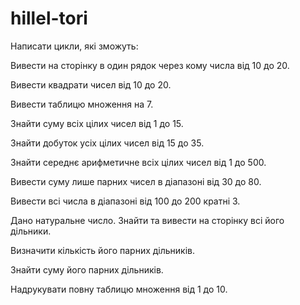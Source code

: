 # hillel-tori
Написати цикли, які зможуть:

Вивести на сторінку в один рядок через кому числа від 10 до 20.

Вивести квадрати чисел від 10 до 20.

Вивести таблицю множення на 7.

Знайти суму всіх цілих чисел від 1 до 15.

Знайти добуток усіх цілих чисел від 15 до 35.

Знайти середнє арифметичне всіх цілих чисел від 1 до 500.

Вивести суму лише парних чисел в діапазоні від 30 до 80.

Вивести всі числа в діапазоні від 100 до 200 кратні 3.

Дано натуральне число. Знайти та вивести на сторінку всі його дільники.

Визначити кількість його парних дільників.

Знайти суму його парних дільників.

Надрукувати повну таблицю множення від 1 до 10.
